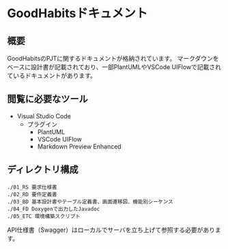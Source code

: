 # GoodHabitsドキュメント

## 概要
GoodHabitsのPJTに関するドキュメントが格納されています。
マークダウンをベースに設計書が記載されており、一部PlantUMLやVSCode UIFlowで記載されているドキュメントがあります。

## 閲覧に必要なツール
* Visual Studio Code
  * プラグイン
    * PlantUML
    * VSCode UIFlow
    * Markdown Preview Enhanced

## ディレクトリ構成
```
./01_RS 要求仕様書
./02_RD 要件定義書
./03_BD 基本設計書やテーブル定義書、画面遷移図、機能別シーケンス
./04_FD Doxygenで出力したJavadoc
./05_ETC 環境構築スクリプト
```
API仕様書（Swagger）はローカルでサーバを立ち上げて参照する必要があります。
